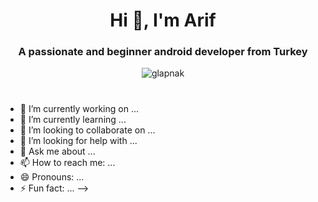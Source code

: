 <h1 align="center">Hi 👋, I'm Arif</h1>
<h3 align="center">A passionate and beginner android developer from Turkey</h3>

<p align="center"> <img src="https://komarev.com/ghpvc/?username=glapnak" alt="glapnak" /> </p>

<h1 align="center"></h1>

- 🔭 I’m currently working on ...
- 🌱 I’m currently learning ...
- 👯 I’m looking to collaborate on ...
- 🤔 I’m looking for help with ...
- 💬 Ask me about ...
- 📫 How to reach me: ...
- 😄 Pronouns: ...
- ⚡ Fun fact: ...
-->
<!--



